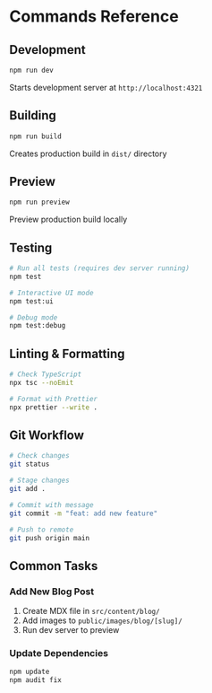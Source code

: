 # Commands Reference

## Development

```bash
npm run dev
```
Starts development server at `http://localhost:4321`

## Building

```bash
npm run build
```
Creates production build in `dist/` directory

## Preview

```bash
npm run preview
```
Preview production build locally

## Testing

```bash
# Run all tests (requires dev server running)
npm test

# Interactive UI mode
npm test:ui

# Debug mode
npm test:debug
```

## Linting & Formatting

```bash
# Check TypeScript
npx tsc --noEmit

# Format with Prettier
npx prettier --write .
```

## Git Workflow

```bash
# Check changes
git status

# Stage changes
git add .

# Commit with message
git commit -m "feat: add new feature"

# Push to remote
git push origin main
```

## Common Tasks

### Add New Blog Post
1. Create MDX file in `src/content/blog/`
2. Add images to `public/images/blog/[slug]/`
3. Run dev server to preview

### Update Dependencies
```bash
npm update
npm audit fix
```